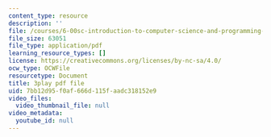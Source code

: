 ```yaml
---
content_type: resource
description: ''
file: /courses/6-00sc-introduction-to-computer-science-and-programming-spring-2011/7bb12d95f0af666d115faadc318152e9_ddtobc-AOK4.pdf
file_size: 63051
file_type: application/pdf
learning_resource_types: []
license: https://creativecommons.org/licenses/by-nc-sa/4.0/
ocw_type: OCWFile
resourcetype: Document
title: 3play pdf file
uid: 7bb12d95-f0af-666d-115f-aadc318152e9
video_files:
  video_thumbnail_file: null
video_metadata:
  youtube_id: null
---
```

